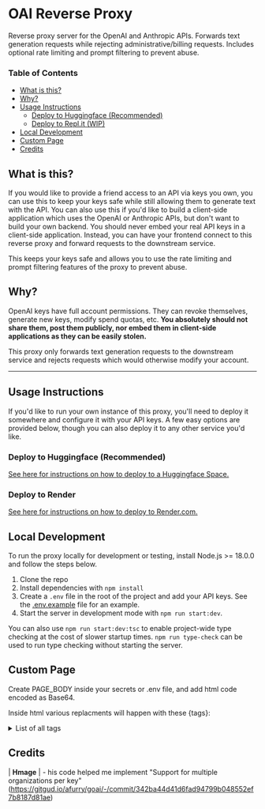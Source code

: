 # OAI Reverse Proxy

Reverse proxy server for the OpenAI and Anthropic APIs. Forwards text generation requests while rejecting administrative/billing requests. Includes optional rate limiting and prompt filtering to prevent abuse.

### Table of Contents
- [What is this?](#what-is-this)
- [Why?](#why)
- [Usage Instructions](#setup-instructions)
  - [Deploy to Huggingface (Recommended)](#deploy-to-huggingface-recommended)
  - [Deploy to Repl.it (WIP)](#deploy-to-replit-wip)
- [Local Development](#local-development)
- [Custom Page](#custom-page)
- [Credits](#Credits)
## What is this?
If you would like to provide a friend access to an API via keys you own, you can use this to keep your keys safe while still allowing them to generate text with the API. You can also use this if you'd like to build a client-side application which uses the OpenAI or Anthropic APIs, but don't want to build your own backend. You should never embed your real API keys in a client-side application. Instead, you can have your frontend connect to this reverse proxy and forward requests to the downstream service.

This keeps your keys safe and allows you to use the rate limiting and prompt filtering features of the proxy to prevent abuse.

## Why?
OpenAI keys have full account permissions. They can revoke themselves, generate new keys, modify spend quotas, etc. **You absolutely should not share them, post them publicly, nor embed them in client-side applications as they can be easily stolen.**

This proxy only forwards text generation requests to the downstream service and rejects requests which would otherwise modify your account. 

---

## Usage Instructions
If you'd like to run your own instance of this proxy, you'll need to deploy it somewhere and configure it with your API keys. A few easy options are provided below, though you can also deploy it to any other service you'd like.

### Deploy to Huggingface (Recommended)
[See here for instructions on how to deploy to a Huggingface Space.](./docs/deploy-huggingface.md)

### Deploy to Render
[See here for instructions on how to deploy to Render.com.](./docs/deploy-render.md)

## Local Development
To run the proxy locally for development or testing, install Node.js >= 18.0.0 and follow the steps below.

1. Clone the repo
2. Install dependencies with `npm install`
3. Create a `.env` file in the root of the project and add your API keys. See the [.env.example](./.env.example) file for an example.
4. Start the server in development mode with `npm run start:dev`.

You can also use `npm run start:dev:tsc` to enable project-wide type checking at the cost of slower startup times. `npm run type-check` can be used to run type checking without starting the server.

## Custom Page

Create PAGE_BODY inside your secrets or .env file, and add html code encoded as Base64.

Inside html various replacments will happen with these {tags}:

<details><summary>List of all tags</summary>

{JSON} - Shows json of all data.

{headerHtml} - Original header. (will be removed)

{uptime} - Current uptime since restart in seconds.

{title} - Tilte of the page/bookmark.

{endpoints:openai} - Link to the endpoint for OpenAI Api.

{endpoints:anthropic} - Link to the endpoint for Anthropic Api.

{proompts} - Number of total propmts generated by users.

{proomptersNow} - Number of online users.

{openaiKeys} - Amount of OpenAI keys.

{anthropicKeys} - Amount of Anthropic keys.

{status} - Current status (Checking keys)

{anthropic:activeKeys} - How many active Anthropic keys are available. 

{anthropic:proomptersInQueue}  How many people are in Anthropic request queue.

{anthropic:estimatedQueueTime} - How much estimated time it will take for person in Anthropic queue to be processed. 

{turbo:activeKeys} - How many active Openai keys are turbo.

{turbo:overQuotaKeys} - How many over quota keys are GPT-4

{turbo:revokedKeys} - How many revoked keys are GPT-4

{turbo:proomptersInQueue} - How many people are in Turbo request queue.

{turbo:estimatedQueueTime} - How much estimated time it will take for person in Turbo queue to be processed. 

{gpt4:activeKeys} - How many active Openai keys are GPT-4.

{gpt4:overQuotaKeys} - How many over quota keys are GPT-4

{gpt4:revokedKeys} - How many revoked keys are GPT-4

{gpt4:proomptersInQueue} - How many people are in GPT-4 request queue.

{gpt4:estimatedQueueTime} - How much estimated time it will take for person in GPT-4 queue to be processed. 

{gpt432k:activeKeys} - How many active Openai keys are GPT-4 32K 

{gpt432k:overQuotaKeys} - How many over quota keys are GPT-4 32K

{gpt432k:revokedKeys} - How many revoked keys are GPT-4 32K

{config:page_body} - Don't use, it will show full raw html.

{config:gatekeeper} - Shows gatekeeper set.

{config:modelRateLimit} - Shows Rate limit for all models.

{config:maxContextTokensOpenAI} - Shows max context tokens for OpenAI models.

{config:maxContextTokensAnthropic} - Shows max context tokens for Anthropic models.

{config:maxOutputTokensOpenAI} - Shows max output tokens for OpenAI models.

{config:maxOutputTokensAnthropic} - Shows max output tokens for Anthropic models.

{config:rejectDisallowed} - Read config (don't remember)

{config:rejectMessage} - Read config (don't remember)

{config:promptLogging} - Shows if proxy is logged (Prompt logging will be soon completly removed)

{config:queueMode} - Shows what queue mode is set.

{config:turboOnly} -  Shows if it's forced to turbo only mode.

{user:data} - Shows user data array (used in js script for leaderboards)

{user:aliases} - Shows user aliases array (used in js script for leaderboards)

{build} - Shows current build name.
</details>

## Credits 

| **Hmage** | - his code helped me implement "Support for multiple organizations per key" (https://gitgud.io/afurry/goai/-/commit/342ba44d41d6fad94799b048552ef7b8187d81ae)



